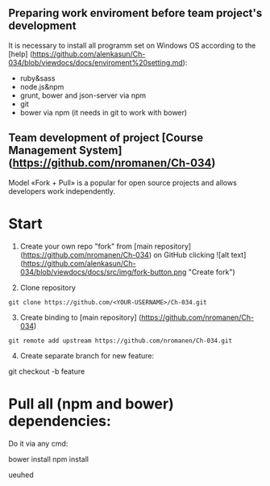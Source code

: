 ## Preparing work enviroment before team project's development

It is necessary to install all programm set on Windows OS according to the [help] (https://github.com/alenkasun/Ch-034/blob/viewdocs/docs/enviroment%20setting.md):
* ruby&sass
* node.js&npm
* grunt, bower and json-server via npm 
* git
* bower via npm (it needs in git to work with bower)


## Team development of project [Course Management System] (https://github.com/nromanen/Ch-034)

Model «Fork + Pull» is a popular for open source projects and allows developers work independently.

# Start

1) Create your own repo "fork" from [main repository] (https://github.com/nromanen/Ch-034) on GitHub clicking ![alt text] (https://github.com/alenkasun/Ch-034/blob/viewdocs/docs/src/img/fork-button.png "Create fork") 

2) Clone repository
  
  `git clone https://github.com/<YOUR-USERNAME>/Ch-034.git`

3) Create binding to [main repository] (https://github.com/nromanen/Ch-034) 

  `git remote add upstream https://github.com/nromanen/Ch-034.git`
  
4) Create separate branch for new feature:  

  git checkout -b feature

# Pull all (npm and bower) dependencies:

Do it via any cmd:

  bower install
  npm install
  
ueuhed  
